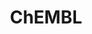 ---
bigquery: https://console.cloud.google.com/bigquery?p=patents-public-data&d=ebi_chembl&page=dataset
citation: '"The ChEMBL database in 2017." Anna Gaulton, Anne Hersey, Michał Nowotka,
  A Patrícia Bento, Jon Chambers, David Mendez, Prudence Mutowo, Francis Atkinson,
  Louisa J Bellis, Elena Cibrián-Uhalte, Mark Davies, Nathan Dedman, Anneli Karlsson,
  María Paula Magariños, John P Overington, George Papadatos, Ines Smit, Andrew R
  Leach Nucleic acids Research (2017) 45 (Database Issue), D945-D954'
contributors: European Bioinformatics Institute
cost: None
description: ChEMBL Data is a manually curated database of small molecules used in
  drug discovery, including information about existing patented drugs.
documentation: 'schema: https://www.ebi.ac.uk/chembl/db_schema


  '
last_edit: 04/09/2022, 19:21:51
location: https://console.cloud.google.com/marketplace/product/google_patents_public_datasets/chembl
maintained_by: EMBL-EBI, an outstation of European Molecular Biology Laboratory
related_publications: '

  ChEMBL: towards direct deposition of bioassay data.


  Mendez D, Gaulton A, Bento AP, Chambers J, De Veij M, Félix E, Magariños MP, Mosquera
  JF, Mutowo P, Nowotka M, Gordillo-Marañón M, Hunter F, Junco L, Mugumbate G, Rodriguez-Lopez
  M, Atkinson F, Bosc N, Radoux CJ, Segura-Cabrera A, Hersey A, Leach AR.


  — Nucleic Acids Res. 2019; 47(D1):D930-D940. doi: 10.1093/nar/gky1075

  '
schema_fields:
- assay_tax_id
- smarts
- mec_id
- bao_endpoint
- rgid
- cx_most_apka
- qudt_units
- standard_type
- published_value
- mesh_heading
- target_desc
- aspect
- relation
- delist_flag
- data_validity_comment
- stem_class
- lle
- year
- species_group_flag
- met_id
- standard_inchi
- targcomp_id
- action_type
- db_source
- withdrawn_reason
- caloha_id
- smid
- assay_cell_type
- cx_most_bpka
- doi
- acd_most_bpka
- result_flag
- activity_count
- level2_description
- ddd_value
- domain_id
- mc_target_accession
- availability_type
- active_ingredient
- prediction_method
- first_page
- relationship_desc
- l1
- cellosaurus_id
- parent_molregno
- cpd_str_alert_id
- chebi_par_id
- ingredient
- ddd_admr
- applicant_full_name
- warnref_id
- compound_key
- comp_go_id
- company
- canonical_smiles
- molecular_species
- protein_class_synonym
- actsm_id
- src_description
- frac_code
- natural_product
- psa
- level5
- start_position
- as_id
- level2
- compound_name
- ref_url
- num_ro5_violations
- standard_relation
- country
- met_conversion
- uberon_id
- warning_year
- ad_type
- withdrawn_flag
- confidence
- assay_test_type
- pathway_key
- assay_source
- doc_id
- standard_text_value
- acd_logd
- who_extra
- l6
- bei
- warning_type
- component_type
- indref_id
- standard_value
- organism
- pchembl_value
- component_id
- mechanism_of_action
- protein_class_desc
- molfile
- usan_stem_definition
- pref_name
- first_in_class
- std_act_id
- usan_substem
- l3
- inorganic_flag
- innovator_company
- approval_date
- met_comment
- route
- ass_cls_map_id
- definition
- parent_go_id
- trade_name
- atc_code
- status
- cx_logp
- synonyms
- class_level
- stat
- target_mapping
- who_name
- full_molformula
- abstract
- max_phase_for_ind
- ddd_id
- annotation
- domain_type
- previous_company
- hbd
- value
- irac_code
- published_relation
- num_lipinski_ro5_violations
- units
- efo_id
- domain_description
- submission_date
- co_stem_id
- source
- molregno
- updated_by
- warning_country
- drug_product_flag
- active_molregno
- selectivity_comment
- pubmed_id
- assay_subcellular_fraction
- acd_logp
- num_alerts
- sequence_md5sum
- withdrawn_class
- level3
- mutation
- max_phase
- topical
- chirality
- assay_strain
- text_value
- mol_hrac_id
- l2
- targrel_id
- entity_type
- withdrawn_year
- updated_on
- doc_type
- assay_tissue
- heavy_atoms
- related_tid
- l7
- nda_type
- l4
- alert_id
- cell_id
- sequence
- parenteral
- full_mwt
- mw_monoisotopic
- protclasssyn_id
- ref_type
- isoform
- published_type
- binding_site_comment
- molecule_type
- patent_use_code
- drugind_id
- clo_id
- mesh_id
- priority
- last_page
- cidx
- site_name
- comp_class_id
- parent_type
- journal
- src_short_name
- version
- warning_id
- enzyme_tid
- irac_class_id
- relationship
- usan_stem
- alogp
- formulation_id
- mc_target_type
- creation_date
- tissue_id
- patent_id
- bao_format
- cell_ontology_id
- le
- potential_duplicate
- ddd_units
- metref_id
- level3_description
- prod_pat_id
- mc_target_name
- standard_units
- substrate_record_id
- mc_tax_id
- cx_logd
- volume
- mc_organism
- strength
- name
- curated_by
- direct_interaction
- hba_lipinski
- homologue
- mw_freebase
- src_id
- drug_record_id
- go_id
- standard_inchi_key
- level4
- tbl
- predbind_id
- patent_expire_date
- alert_name
- activity_id
- warning_class
- drug_substance_flag
- compsyn_id
- warning_description
- entity_id
- enzyme_name
- src_assay_id
- acd_most_apka
- normal_range_max
- molecular_mechanism
- relationship_type
- sei
- level4_description
- syn_type
- assay_category
- assay_id
- bao_id
- therapeutic_flag
- tid
- protein_class_id
- site_id
- l5
- end_position
- hba
- tid_fixed
- rtb
- parameter_type
- src_compound_id
- qed_weighted
- assay_class_id
- label
- assay_param_id
- dosed_ingredient
- mechanism_comment
- cl_lincs_id
- record_id
- path
- black_box_warning
- tax_id
- assay_organism
- product_id
- domain_name
- structure_type
- job_id
- db_version
- prodrug
- biocomp_id
- efo_term
- oc_id
- subgroup
- major_class
- cell_source_organism
- type
- normal_range_min
- usan_year
- aidx
- ro3_pass
- authors
- ridx
- metabolite_record_id
- chembl_id
- assay_type
- hrac_code
- hrac_class_id
- variant_id
- level1_description
- cell_description
- cell_name
- publication_number
- source_domain_id
- frac_class_id
- ap_id
- compd_id
- class_type
- set_name
- orig_description
- withdrawn_country
- short_name
- mol_irac_id
- research_stem
- comments
- cell_source_tax_id
- uo_units
- upper_value
- ref_id
- curation_comment
- component_synonym
- activity_comment
- res_stem_id
- molsyn_id
- accession
- indication_class
- l8
- issue
- parent_id
- patent_no
- hbd_lipinski
- sitecomp_id
- stem
- log_id
- published_units
- first_approval
- idx
- toid
- mol_frac_id
- usan_stem_id
- confidence_score
- level1
- dosage_form
- target_type
- description
- cell_source_tissue
- mol_atc_id
- bto_id
- helm_notation
- site_residues
- last_active
- parameter_value
- assay_desc
- standard_flag
- downgraded
- title
- disease_efficacy
- aromatic_rings
- mecref_id
- standard_upper_value
- pathway_id
- polymer_flag
- oral
- ddd_comment
- alert_set_id
shortname: chembl
tags:
- biotechnology
- health
- chemical
- bioinformatics
- medical
terms_of_use: CC BY-SA 3.0
title: ChEMBL
uuid: e232a192-965c-4ec9-904c-155b6dfe56c5
---